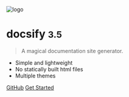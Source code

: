 <!-- _coverpage.md -->

![logo](https://www.panopto.com/wp-content/uploads/2024/01/logo-dark.svg)

# docsify <small>3.5</small>

> A magical documentation site generator.

- Simple and lightweight
- No statically built html files
- Multiple themes

[GitHub](https://github.com/harlows/eResources/)
[Get Started](#home.md)

